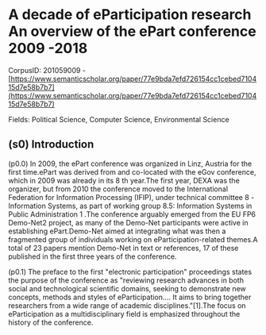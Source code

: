 # A decade of eParticipation research An overview of the ePart conference 2009 -2018

CorpusID: 201059009 - [https://www.semanticscholar.org/paper/77e9bda7efd726154cc1cebed710415d7e58b7b7](https://www.semanticscholar.org/paper/77e9bda7efd726154cc1cebed710415d7e58b7b7)

Fields: Political Science, Computer Science, Environmental Science

## (s0) Introduction
(p0.0) In 2009, the ePart conference was organized in Linz, Austria for the first time.ePart was derived from and co-located with the eGov conference, which in 2009 was already in its 8 th year.The first year, DEXA was the organizer, but from 2010 the conference moved to the International Federation for Information Processing (IFIP), under technical committee 8 -Information Systems, as part of working group 8.5: Information Systems in Public Administration 1 .The conference arguably emerged from the EU FP6 Demo-Net2 project, as many of the Demo-Net participants were active in establishing ePart.Demo-Net aimed at integrating what was then a fragmented group of individuals working on eParticipation-related themes.A total of 23 papers mention Demo-Net in text or references, 17 of these published in the first three years of the conference.

(p0.1) The preface to the first "electronic participation" proceedings states the purpose of the conference as "reviewing research advances in both social and technological scientific domains, seeking to demonstrate new concepts, methods and styles of eParticipation.… It aims to bring together researchers from a wide range of academic disciplines."[1].The focus on eParticipation as a multidisciplinary field is emphasized throughout the history of the conference.
